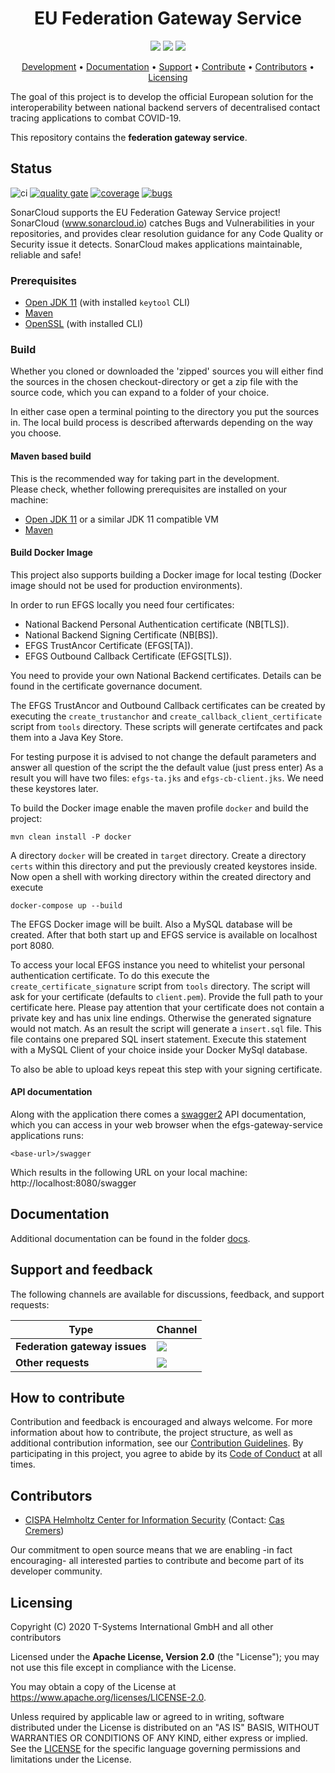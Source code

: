 <h1 align="center">
    EU Federation Gateway Service
</h1>
 
<p align="center">
    <a href="https://github.com/eu-federation-gateway-service/efgs-federation-gateway/commits/" title="Last Commit"><img src="https://img.shields.io/github/last-commit/eu-federation-gateway-service/efgs-federation-gateway?style=flat"></a>
    <a href="https://github.com/eu-federation-gateway-service/efgs-federation-gateway/issues" title="Open Issues"><img src="https://img.shields.io/github/issues/eu-federation-gateway-service/efgs-federation-gateway?style=flat"></a>
    <a href="https://github.com/eu-federation-gateway-service/efgs-federation-gateway/blob/master/LICENSE" title="License"><img src="https://img.shields.io/badge/License-Apache%202.0-green.svg?style=flat"></a>
</p>

<p align="center">
  <a href="#development">Development</a> •
  <a href="#documentation">Documentation</a> •
  <a href="#support-and-feedback">Support</a> •
  <a href="#how-to-contribute">Contribute</a> •
  <a href="#contributors">Contributors</a> •
  <a href="#licensing">Licensing</a>
</p>

The goal of this project is to develop the official European solution for the interoperability between national backend servers of decentralised contact tracing applications to combat COVID-19.

This repository contains the **federation gateway service**.

## Status
![ci](https://github.com/eu-federation-gateway-service/efgs-federation-gateway/workflows/ci-master/badge.svg)
[![quality gate](https://sonarcloud.io/api/project_badges/measure?project=eu-federation-gateway-service_efgs-federation-gateway&metric=alert_status)](https://sonarcloud.io/dashboard?id=eu-federation-gateway-service_efgs-federation-gateway)
[![coverage](https://sonarcloud.io/api/project_badges/measure?project=eu-federation-gateway-service_efgs-federation-gateway&metric=coverage)](https://sonarcloud.io/dashboard?id=eu-federation-gateway-service_efgs-federation-gateway)
[![bugs](https://sonarcloud.io/api/project_badges/measure?project=eu-federation-gateway-service_efgs-federation-gateway&metric=bugs)](https://sonarcloud.io/dashboard?id=eu-federation-gateway-service_efgs-federation-gateway)  

SonarCloud supports the EU Federation Gateway Service project! SonarCloud (www.sonarcloud.io) catches Bugs and Vulnerabilities in your repositories, and provides clear resolution guidance for any Code Quality or Security issue it detects. SonarCloud makes applications maintainable, reliable and safe!

### Prerequisites
 - [Open JDK 11](https://openjdk.java.net) (with installed ```keytool``` CLI)
 - [Maven](https://maven.apache.org)
 - [OpenSSL](https://www.openssl.org) (with installed CLI)

### Build
Whether you cloned or downloaded the 'zipped' sources you will either find the sources in the chosen checkout-directory or get a zip file with the source code, which you can expand to a folder of your choice.

In either case open a terminal pointing to the directory you put the sources in. The local build process is described afterwards depending on the way you choose.

#### Maven based build
This is the recommended way for taking part in the development.  
Please check, whether following prerequisites are installed on your machine:
- [Open JDK 11](https://openjdk.java.net) or a similar JDK 11 compatible VM  
- [Maven](https://maven.apache.org)

#### Build Docker Image
This project also supports building a Docker image for local testing (Docker image should not be used for production environments).

In order to run EFGS locally you need four certificates:

* National Backend Personal Authentication certificate (NB[TLS]).
* National Backend Signing Certificate (NB[BS]).
* EFGS TrustAncor Certificate (EFGS[TA]).
* EFGS Outbound Callback Certificate (EFGS[TLS]).

You need to provide your own National Backend certificates. Details can be found in the certificate governance document.

The EFGS TrustAncor and Outbound Callback certificates can be created by executing the `create_trustanchor` and `create_callback_client_certificate` script from `tools` directory. These scripts will generate certifcates and pack them into a Java Key Store.

For testing purpose it is advised to not change the default parameters and answer all question of the script the the default value (just press enter) 
As a result you will have two files: `efgs-ta.jks` and `efgs-cb-client.jks`. We need these keystores later.

To build the Docker image enable the maven profile ```docker``` and build the project:

```shell script
mvn clean install -P docker
```

A directory ```docker``` will be created in ```target``` directory. Create a directory ```certs``` within this directory and put the previously created keystores inside.
Now open a shell with working directory within the created directory and execute

```shell script
docker-compose up --build
```

The EFGS Docker image will be built. Also a MySQL database will be created. After that both start up and EFGS service is available on localhost port 8080.

To access your local EFGS instance you need to whitelist your personal authentication certificate.
To do this execute the `create_certificate_signature` script from `tools` directory. The script will ask for your certificate (defaults to `client.pem`). Provide the full path to your certificate here. Please pay attention that your certificate does not contain a private key and has unix line endings. Otherwise the generated signature would not match.
As an result the script will generate a ```insert.sql``` file. This file contains one prepared SQL insert statement. Execute this statement with a MySQL Client of your choice inside your Docker MySql database.

To also be able to upload keys repeat this step with your signing certificate.

#### API documentation  
Along with the application there comes a [swagger2](https://swagger.io) API documentation, which you can access in your web browser when the efgs-gateway-service applications runs:

    <base-url>/swagger

Which results in the following URL on your local machine:
http://localhost:8080/swagger

## Documentation  

Additional documentation can be found in the folder [docs](./docs/).

## Support and feedback
The following channels are available for discussions, feedback, and support requests:

| Type                     | Channel                                                |
| ------------------------ | ------------------------------------------------------ |
| **Federation gateway issues**    | <a href="https://github.com/eu-federation-gateway-service/efgs-federation-gateway/issues" title="Open Issues"><img src="https://img.shields.io/github/issues/eu-federation-gateway-service/efgs-federation-gateway?style=flat"></a>  |
| **Other requests**    | <a href="mailto:opensource@telekom.de" title="Email EFGS Team"><img src="https://img.shields.io/badge/email-EFGS%20team-green?logo=mail.ru&style=flat-square&logoColor=white"></a>   |

## How to contribute  
Contribution and feedback is encouraged and always welcome. For more information about how to contribute, the project structure, as well as additional contribution information, see our [Contribution Guidelines](./CONTRIBUTING.md). By participating in this project, you agree to abide by its [Code of Conduct](./CODE_OF_CONDUCT.md) at all times.

## Contributors  

  - [CISPA Helmholtz Center for Information Security](https://www.cispa.de/) (Contact: [Cas Cremers](https://cispa.saarland/group/cremers/index.html))

Our commitment to open source means that we are enabling -in fact encouraging- all interested parties to contribute and become part of its developer community.

## Licensing
Copyright (C) 2020 T-Systems International GmbH and all other contributors

Licensed under the **Apache License, Version 2.0** (the "License"); you may not use this file except in compliance with the License.

You may obtain a copy of the License at https://www.apache.org/licenses/LICENSE-2.0.

Unless required by applicable law or agreed to in writing, software distributed under the License is distributed on an "AS IS" BASIS, WITHOUT WARRANTIES OR CONDITIONS OF ANY KIND, either express or implied. See the [LICENSE](./LICENSE) for the specific language governing permissions and limitations under the License.

